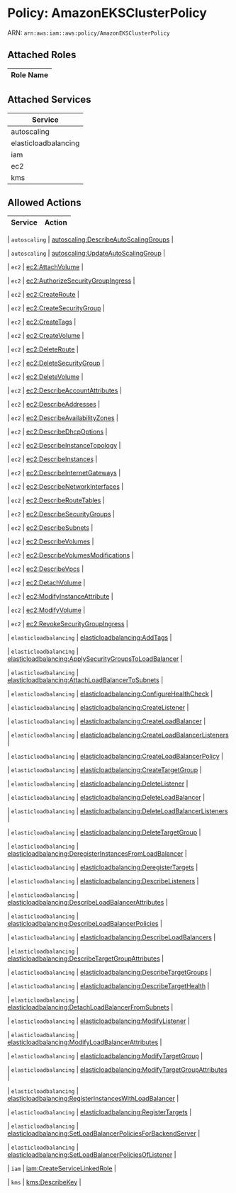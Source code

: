 # Policy: AmazonEKSClusterPolicy

ARN: `arn:aws:iam::aws:policy/AmazonEKSClusterPolicy`

## Attached Roles

| Role Name |
|-----------|
## Attached Services

| Service |
|---------|
| autoscaling |
| elasticloadbalancing |
| iam |
| ec2 |
| kms |

## Allowed Actions

| Service | Action |
|:-------:|--------|

| `autoscaling` | [autoscaling:DescribeAutoScalingGroups](../actions.md#autoscaling:describeautoscalinggroups) |

| `autoscaling` | [autoscaling:UpdateAutoScalingGroup](../actions.md#autoscaling:updateautoscalinggroup) |

| `ec2` | [ec2:AttachVolume](../actions.md#ec2:attachvolume) |

| `ec2` | [ec2:AuthorizeSecurityGroupIngress](../actions.md#ec2:authorizesecuritygroupingress) |

| `ec2` | [ec2:CreateRoute](../actions.md#ec2:createroute) |

| `ec2` | [ec2:CreateSecurityGroup](../actions.md#ec2:createsecuritygroup) |

| `ec2` | [ec2:CreateTags](../actions.md#ec2:createtags) |

| `ec2` | [ec2:CreateVolume](../actions.md#ec2:createvolume) |

| `ec2` | [ec2:DeleteRoute](../actions.md#ec2:deleteroute) |

| `ec2` | [ec2:DeleteSecurityGroup](../actions.md#ec2:deletesecuritygroup) |

| `ec2` | [ec2:DeleteVolume](../actions.md#ec2:deletevolume) |

| `ec2` | [ec2:DescribeAccountAttributes](../actions.md#ec2:describeaccountattributes) |

| `ec2` | [ec2:DescribeAddresses](../actions.md#ec2:describeaddresses) |

| `ec2` | [ec2:DescribeAvailabilityZones](../actions.md#ec2:describeavailabilityzones) |

| `ec2` | [ec2:DescribeDhcpOptions](../actions.md#ec2:describedhcpoptions) |

| `ec2` | [ec2:DescribeInstanceTopology](../actions.md#ec2:describeinstancetopology) |

| `ec2` | [ec2:DescribeInstances](../actions.md#ec2:describeinstances) |

| `ec2` | [ec2:DescribeInternetGateways](../actions.md#ec2:describeinternetgateways) |

| `ec2` | [ec2:DescribeNetworkInterfaces](../actions.md#ec2:describenetworkinterfaces) |

| `ec2` | [ec2:DescribeRouteTables](../actions.md#ec2:describeroutetables) |

| `ec2` | [ec2:DescribeSecurityGroups](../actions.md#ec2:describesecuritygroups) |

| `ec2` | [ec2:DescribeSubnets](../actions.md#ec2:describesubnets) |

| `ec2` | [ec2:DescribeVolumes](../actions.md#ec2:describevolumes) |

| `ec2` | [ec2:DescribeVolumesModifications](../actions.md#ec2:describevolumesmodifications) |

| `ec2` | [ec2:DescribeVpcs](../actions.md#ec2:describevpcs) |

| `ec2` | [ec2:DetachVolume](../actions.md#ec2:detachvolume) |

| `ec2` | [ec2:ModifyInstanceAttribute](../actions.md#ec2:modifyinstanceattribute) |

| `ec2` | [ec2:ModifyVolume](../actions.md#ec2:modifyvolume) |

| `ec2` | [ec2:RevokeSecurityGroupIngress](../actions.md#ec2:revokesecuritygroupingress) |

| `elasticloadbalancing` | [elasticloadbalancing:AddTags](../actions.md#elasticloadbalancing:addtags) |

| `elasticloadbalancing` | [elasticloadbalancing:ApplySecurityGroupsToLoadBalancer](../actions.md#elasticloadbalancing:applysecuritygroupstoloadbalancer) |

| `elasticloadbalancing` | [elasticloadbalancing:AttachLoadBalancerToSubnets](../actions.md#elasticloadbalancing:attachloadbalancertosubnets) |

| `elasticloadbalancing` | [elasticloadbalancing:ConfigureHealthCheck](../actions.md#elasticloadbalancing:configurehealthcheck) |

| `elasticloadbalancing` | [elasticloadbalancing:CreateListener](../actions.md#elasticloadbalancing:createlistener) |

| `elasticloadbalancing` | [elasticloadbalancing:CreateLoadBalancer](../actions.md#elasticloadbalancing:createloadbalancer) |

| `elasticloadbalancing` | [elasticloadbalancing:CreateLoadBalancerListeners](../actions.md#elasticloadbalancing:createloadbalancerlisteners) |

| `elasticloadbalancing` | [elasticloadbalancing:CreateLoadBalancerPolicy](../actions.md#elasticloadbalancing:createloadbalancerpolicy) |

| `elasticloadbalancing` | [elasticloadbalancing:CreateTargetGroup](../actions.md#elasticloadbalancing:createtargetgroup) |

| `elasticloadbalancing` | [elasticloadbalancing:DeleteListener](../actions.md#elasticloadbalancing:deletelistener) |

| `elasticloadbalancing` | [elasticloadbalancing:DeleteLoadBalancer](../actions.md#elasticloadbalancing:deleteloadbalancer) |

| `elasticloadbalancing` | [elasticloadbalancing:DeleteLoadBalancerListeners](../actions.md#elasticloadbalancing:deleteloadbalancerlisteners) |

| `elasticloadbalancing` | [elasticloadbalancing:DeleteTargetGroup](../actions.md#elasticloadbalancing:deletetargetgroup) |

| `elasticloadbalancing` | [elasticloadbalancing:DeregisterInstancesFromLoadBalancer](../actions.md#elasticloadbalancing:deregisterinstancesfromloadbalancer) |

| `elasticloadbalancing` | [elasticloadbalancing:DeregisterTargets](../actions.md#elasticloadbalancing:deregistertargets) |

| `elasticloadbalancing` | [elasticloadbalancing:DescribeListeners](../actions.md#elasticloadbalancing:describelisteners) |

| `elasticloadbalancing` | [elasticloadbalancing:DescribeLoadBalancerAttributes](../actions.md#elasticloadbalancing:describeloadbalancerattributes) |

| `elasticloadbalancing` | [elasticloadbalancing:DescribeLoadBalancerPolicies](../actions.md#elasticloadbalancing:describeloadbalancerpolicies) |

| `elasticloadbalancing` | [elasticloadbalancing:DescribeLoadBalancers](../actions.md#elasticloadbalancing:describeloadbalancers) |

| `elasticloadbalancing` | [elasticloadbalancing:DescribeTargetGroupAttributes](../actions.md#elasticloadbalancing:describetargetgroupattributes) |

| `elasticloadbalancing` | [elasticloadbalancing:DescribeTargetGroups](../actions.md#elasticloadbalancing:describetargetgroups) |

| `elasticloadbalancing` | [elasticloadbalancing:DescribeTargetHealth](../actions.md#elasticloadbalancing:describetargethealth) |

| `elasticloadbalancing` | [elasticloadbalancing:DetachLoadBalancerFromSubnets](../actions.md#elasticloadbalancing:detachloadbalancerfromsubnets) |

| `elasticloadbalancing` | [elasticloadbalancing:ModifyListener](../actions.md#elasticloadbalancing:modifylistener) |

| `elasticloadbalancing` | [elasticloadbalancing:ModifyLoadBalancerAttributes](../actions.md#elasticloadbalancing:modifyloadbalancerattributes) |

| `elasticloadbalancing` | [elasticloadbalancing:ModifyTargetGroup](../actions.md#elasticloadbalancing:modifytargetgroup) |

| `elasticloadbalancing` | [elasticloadbalancing:ModifyTargetGroupAttributes](../actions.md#elasticloadbalancing:modifytargetgroupattributes) |

| `elasticloadbalancing` | [elasticloadbalancing:RegisterInstancesWithLoadBalancer](../actions.md#elasticloadbalancing:registerinstanceswithloadbalancer) |

| `elasticloadbalancing` | [elasticloadbalancing:RegisterTargets](../actions.md#elasticloadbalancing:registertargets) |

| `elasticloadbalancing` | [elasticloadbalancing:SetLoadBalancerPoliciesForBackendServer](../actions.md#elasticloadbalancing:setloadbalancerpoliciesforbackendserver) |

| `elasticloadbalancing` | [elasticloadbalancing:SetLoadBalancerPoliciesOfListener](../actions.md#elasticloadbalancing:setloadbalancerpoliciesoflistener) |

| `iam` | [iam:CreateServiceLinkedRole](../actions.md#iam:createservicelinkedrole) |

| `kms` | [kms:DescribeKey](../actions.md#kms:describekey) |
